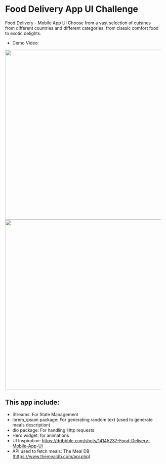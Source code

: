 # Food Delivery App UI Challenge

Food Delivery - Mobile App UI
Choose from a vast selection of cuisines from different countries and different categories,
from classic comfort food to exotic delights.
- Demo Video:
<img src='https://github.com/SaraHossGit/food_delivery/assets/89196087/73e9b7b3-59a7-47fd-a65c-168a57321d6e' height='550'>
<img src='https://github.com/SaraHossGit/food_delivery/assets/89196087/b79a6d4f-12a9-4605-a56b-8d8c11540102' height='550'>



## This app include:

- Streams: For State Management
- lorem_ipsum package: For generating random text (used to generate meals description) 
- dio package: For handling Http requests
- Hero widget: for animations
- UI Inspiration: https://dribbble.com/shots/14145237-Food-Delivery-Mobile-App-UI
- API used to fetch meals: The Meal DB (https://www.themealdb.com/api.php)
